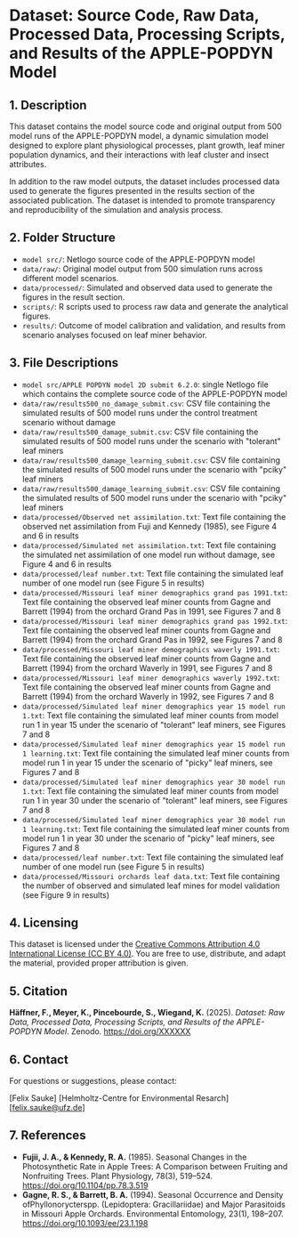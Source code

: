 # Dataset: Source Code, Raw Data, Processed Data, Processing Scripts, and Results of the APPLE-POPDYN Model

## 1. Description

This dataset contains the model source code and original output from 500 model runs of the APPLE-POPDYN model, a dynamic simulation model designed to explore plant physiological processes, plant growth, leaf miner population dynamics, and their interactions with leaf cluster and insect attributes.

In addition to the raw model outputs, the dataset includes processed data used to generate the figures presented in the results section of the associated publication. The dataset is intended to promote transparency and reproducibility of the simulation and analysis process.

## 2. Folder Structure

- `model src/`: Netlogo source code of the APPLE-POPDYN model
- `data/raw/`: Original model output from 500 simulation runs across different model scenarios.
- `data/processed/`: Simulated and observed data used to generate the figures in the result section.
- `scripts/`: R scripts used to process raw data and generate the analytical figures.
- `results/`: Outcome of model calibration and validation, and results from scenario analyses focused on leaf miner behavior.

## 3. File Descriptions

- `model src/APPLE POPDYN model 2D submit 6.2.0`: single Netlogo file which contains the complete source code of the APPLE-POPDYN model
- `data/raw/results500_no_damage_submit.csv`: CSV file containing the simulated results of 500 model runs under the control treatment scenario without damage
- `data/raw/results500_damage_submit.csv`: CSV file containing the simulated results of 500 model runs under the scenario with "tolerant" leaf miners
- `data/raw/results500_damage_learning_submit.csv`: CSV file containing the simulated results of 500 model runs under the scenario with "pciky" leaf miners
- `data/raw/results500_damage_learning_submit.csv`: CSV file containing the simulated results of 500 model runs under the scenario with "pciky" leaf miners
- `data/processed/Observed net assimilation.txt`: Text file containing the observed net assimilation from Fuji and Kennedy (1985), see Figure 4 and 6 in results
- `data/processed/Simulated net assimilation.txt`: Text file containing the simulated net assimilation of one model run without damage, see Figure 4 and 6 in results
- `data/processed/leaf number.txt`: Text file containing the simulated leaf number of one model run (see Figure 5 in results)
- `data/processed/Missouri leaf miner demographics grand pas 1991.txt`: Text file containing the observed leaf miner counts from Gagne and Barrett (1994) from the orchard Grand Pas in 1991, see Figures 7 and 8
- `data/processed/Missouri leaf miner demographics grand pas 1992.txt`: Text file containing the observed leaf miner counts from Gagne and Barrett (1994) from the orchard Grand Pas in 1992, see Figures 7 and 8
- `data/processed/Missouri leaf miner demographics waverly 1991.txt`: Text file containing the observed leaf miner counts from Gagne and Barrett (1994) from the orchard Waverly in 1991, see Figures 7 and 8
- `data/processed/Missouri leaf miner demographics waverly 1992.txt`: Text file containing the observed leaf miner counts from Gagne and Barrett (1994) from the orchard Waverly in 1992, see Figures 7 and 8
- `data/processed/Simulated leaf miner demographics year 15 model run 1.txt`: Text file containing the simulated leaf miner counts from model run 1 in year 15 under the scenario of "tolerant" leaf miners, see Figures 7 and 8
- `data/processed/Simulated leaf miner demographics year 15 model run 1 learning.txt`: Text file containing the simulated leaf miner counts from model run 1 in year 15 under the scenario of "picky" leaf miners, see Figures 7 and 8
- `data/processed/Simulated leaf miner demographics year 30 model run 1.txt`: Text file containing the simulated leaf miner counts from model run 1 in year 30 under the scenario of "tolerant" leaf miners, see Figures 7 and 8
- `data/processed/Simulated leaf miner demographics year 30 model run 1 learning.txt`: Text file containing the simulated leaf miner counts from model run 1 in year 30 under the scenario of "picky" leaf miners, see Figures 7 and 8
- `data/processed/leaf number.txt`: Text file containing the simulated leaf number of one model run (see Figure 5 in results)
- `data/processed/Missouri orchards leaf data.txt`: Text file containing the number of observed and simulated leaf mines for model validation (see Figure 9 in results)

## 4. Licensing

This dataset is licensed under the [Creative Commons Attribution 4.0 International License (CC BY 4.0)](https://creativecommons.org/licenses/by/4.0/). You are free to use, distribute, and adapt the material, provided proper attribution is given.

## 5. Citation

**Häffner, F., Meyer, K., Pincebourde, S., Wiegand, K.** (2025). *Dataset: Raw Data, Processed Data, Processing Scripts, and Results of the APPLE-POPDYN Model*. Zenodo. https://doi.org/XXXXXX

## 6. Contact

For questions or suggestions, please contact:

[Felix Sauke]
[Helmholtz-Centre for Environmental Resarch]
[felix.sauke@ufz.de]

## 7. References

- **Fujii, J. A., & Kennedy, R. A.** (1985). Seasonal Changes in the Photosynthetic Rate in Apple Trees: A Comparison between Fruiting and Nonfruiting Trees. Plant Physiology, 78(3), 519–524. https://doi.org/10.1104/pp.78.3.519
- **Gagne, R. S., & Barrett, B. A.** (1994). Seasonal Occurrence and Density ofPhyllonorycterspp. (Lepidoptera: Gracillariidae) and Major Parasitoids in Missouri Apple Orchards. Environmental Entomology, 23(1), 198–207. https://doi.org/10.1093/ee/23.1.198
